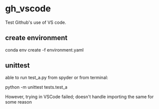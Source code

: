 # gh_vscode
Test Github's use of VS code.

## create environment
conda env create -f environment.yaml

## unittest
able to run test_a.py from spyder or from terminal:

python -m unittest tests.test_a

However, trying in VSCode failed; doesn't handle importing the same for some reason